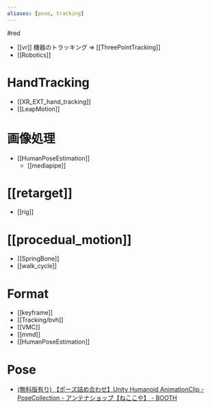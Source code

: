 ```yaml
---
aliases: [pose, tracking]
---
```

#red

- [[vr]] 機器のトラッキング => [[ThreePointTracking]]
- [[Robotics]]

# HandTracking
- [[XR_EXT_hand_tracking]]
- [[LeapMotion]]

# 画像処理 
- [[HumanPoseEstimation]]
	- [[mediapipe]]
	
# [[retarget]]
- [[rig]]

# [[procedual_motion]]
- [[SpringBone]]
- [[walk_cycle]]

# Format
- [[keyframe]]
- [[Tracking/bvh]]
- [[VMC]]
- [[mmd]]
- [[HumanPoseEstimation]]

# Pose
- [(無料版有り) 【ポーズ詰め合わせ】Unity Humanoid AnimationClip - PoseCollection - アンテナショップ【ねここや】 - BOOTH](https://necocoya.booth.pm/items/1634088)
